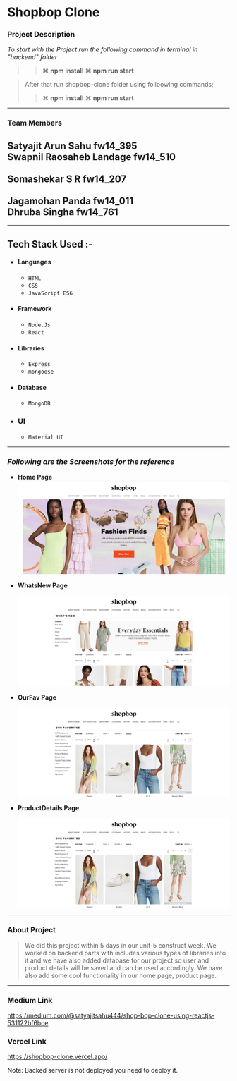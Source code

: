 # Shopbop Clone

### Project Description

_To start with the Project run the following command in terminal in "backend" folder_
> > ⌘ **npm install**
> > ⌘ **npm run start**

> After that run shopbop-clone folder using folloowing commands;
> > ⌘ **npm install**
> > ⌘ **npm run start**
---

### Team Members

Satyajit Arun Sahu	fw14_395<br>
Swapnil Raosaheb Landage	fw14_510 <br>	
Somashekar S R	fw14_207<br>	
Jagamohan Panda	fw14_011<br>
Dhruba Singha	fw14_761	<br>	
---

---

## Tech Stack Used :-

- #### Languages
  - `HTML`
  - `CSS`
  - `JavaScript ES6`
- #### Framework
  - `Node.Js`
  - `React`
- #### Libraries
  - `Express`
  - `mongoose`
- #### Database
  - `MongoDB`
- ### UI
  - `Material UI`

---

### _Following are the Screenshots for the reference_

- **Home Page**
  ![Landing Page](https://github.com/Swapnil1296/Shopbop/blob/main/images/Home.PNG)

- **WhatsNew Page**

  ![Landing Page](https://github.com/Swapnil1296/Shopbop/blob/main/images/Whatsnew.PNG)


- **OurFav Page**

  ![Landing Page](https://github.com/Swapnil1296/Shopbop/blob/main/images/Ourfav.PNG)


- **ProductDetails Page**

  ![Landing Page](https://github.com/Swapnil1296/Shopbop/blob/main/images/prodDetail.PNG)


---

### About Project

> We did this project within 5 days in our unit-5 construct week. We worked on backend parts with includes various types of libraries into it and we have also added database for our project so user and product details will be saved and can be used accordingly. We have also add some cool functionality in our home page, product page.

---

### Medium Link
https://medium.com/@satyajitsahu444/shop-bop-clone-using-reactjs-531122bf6bce
### Vercel Link

https://shopbop-clone.vercel.app/

Note: Backed server is not deployed you need to deploy it.

